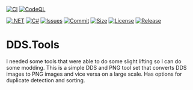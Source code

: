 [![CI](https://github.com/BoBoBaSs84/DDS.Tools/actions/workflows/ci.yml/badge.svg?branch=main)](https://github.com/BoBoBaSs84/DDS.Tools/actions/workflows/ci.yml)
[![CodeQL](https://github.com/BoBoBaSs84/DDS.Tools/actions/workflows/codeql.yml/badge.svg?branch=main)](https://github.com/BoBoBaSs84/DDS.Tools/actions/workflows/codeql.yml)

[![.NET](https://img.shields.io/badge/net8.0-5C2D91?logo=.NET&labelColor=gray)](https://github.com/BoBoBaSs84/DDS.Tools)
[![C#](https://img.shields.io/badge/C%23-13.0-239120)](https://github.com/BoBoBaSs84/DDS.Tools)
[![Issues](https://img.shields.io/github/issues/BoBoBaSs84/DDS.Tools)](https://github.com/BoBoBaSs84/DDS.Tools/issues)
[![Commit](https://img.shields.io/github/last-commit/BoBoBaSs84/DDS.Tools)](https://github.com/BoBoBaSs84/DDS.Tools/commit/main)
[![Size](https://img.shields.io/github/repo-size/BoBoBaSs84/DDS.Tools)](https://github.com/BoBoBaSs84/DDS.Tools)
[![License](https://img.shields.io/github/license/BoBoBaSs84/DDS.Tools)](https://github.com/BoBoBaSs84/DDS.Tools/blob/main/LICENSE)
[![Release](https://img.shields.io/github/v/release/BoBoBaSs84/DDS.Tools)](https://github.com/BoBoBaSs84/DDS.Tools/releases/latest)

# DDS.Tools

I needed some tools that were able to do some slight lifting so I can do some modding.
This is a simple DDS and PNG tool set that converts DDS images to PNG images and vice versa on a large scale.
Has options for duplicate detection and sorting.

